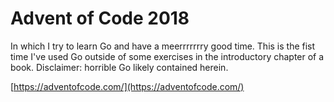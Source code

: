# Advent of Code 2018

In which I try to learn Go and have a meerrrrrrry good time. This is the fist time I've used Go outside of some exercises in the introductory chapter of a book. Disclaimer: horrible Go likely contained herein.

[https://adventofcode.com/](https://adventofcode.com/)